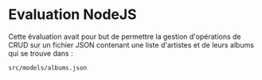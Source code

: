 Evaluation NodeJS
======
Cette évaluation avait pour but de permettre la gestion d'opérations de CRUD sur un fichier JSON contenant une liste d'artistes et de leurs albums qui se trouve dans :
```
src/models/albums.json
```
